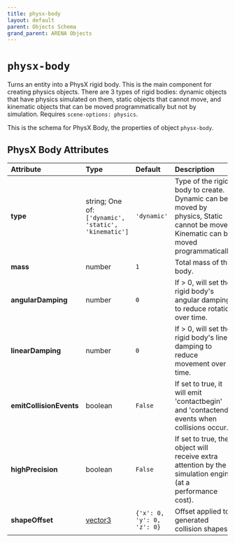 ```yaml
---
title: physx-body
layout: default
parent: Objects Schema
grand_parent: ARENA Objects
---
```


<!--CAUTION: This file is autogenerated from https://github.com/arenaxr/arena-schemas. Changes made here may be overwritten.-->


`physx-body`
============


Turns an entity into a PhysX rigid body. This is the main component for creating physics objects. There are 3 types of rigid bodies: dynamic objects that have physics simulated on them, static objects that cannot move, and kinematic objects that can be moved programmatically but not by simulation. Requires `scene-options: physics`.

This is the schema for PhysX Body, the properties of object `physx-body`.

PhysX Body Attributes
----------------------

|Attribute|Type|Default|Description|Required|
| :--- | :--- | :--- | :--- | :--- |
|**type**|string; One of: ```['dynamic', 'static', 'kinematic']```|```'dynamic'```|Type of the rigid body to create. Dynamic can be moved by physics, Static cannot be moved, Kinematic can be moved programmatically.|No|
|**mass**|number|```1```|Total mass of the body.|No|
|**angularDamping**|number|```0```|If > 0, will set the rigid body's angular damping to reduce rotation over time.|No|
|**linearDamping**|number|```0```|If > 0, will set the rigid body's linear damping to reduce movement over time.|No|
|**emitCollisionEvents**|boolean|```False```|If set to true, it will emit 'contactbegin' and 'contactend' events when collisions occur.|No|
|**highPrecision**|boolean|```False```|If set to true, the object will receive extra attention by the simulation engine (at a performance cost).|No|
|**shapeOffset**|[vector3](vector3)|```{'x': 0, 'y': 0, 'z': 0}```|Offset applied to generated collision shapes.|No|
